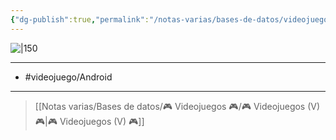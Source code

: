 ```yaml
---
{"dg-publish":true,"permalink":"/notas-varias/bases-de-datos/videojuegos/v-shadow-fight-2/"}
---
```



![|150](https://images.igdb.com/igdb/image/upload/t_cover_big/co274z.jpg)

---

- #videojuego/Android 

---

> [[Notas varias/Bases de datos/🎮 Videojuegos 🎮/🎮 Videojuegos (V) 🎮\|🎮 Videojuegos (V) 🎮]]